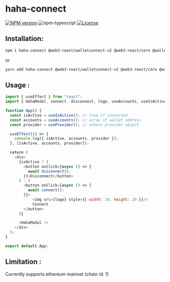 # haha-connect

[![NPM version][npm-image]][npm-url]
![npm-typescript]
[![License][github-license]][github-license-url]



## Installation:

```bash
npm i haha-connect @web3-react/walletconnect-v2 @web3-react/core @walletconnect/ethereum-provider
```

or

```bash
yarn add haha-connect @web3-react/walletconnect-v2 @web3-react/core @walletconnect/ethereum-provider
```

## Usage :

```js
import { useEffect } from "react";
import { HahaModal, connect, disconnect, logo, useAccounts, useIsActive, useProvider } from "haha-connect";

function App() {
  const isActive = useIsActive(); // true if connected
  const accounts = useAccounts(); // array of wallet address
  const provider = useProvider(); // ethers provider object

  useEffect(() => {
    console.log({ isActive, accounts, provider });
  }, [isActive, accounts, provider]);

  return (
    <div>
      {isActive ? (
        <button onClick={async () => {
          await disconnect();
        }}>Disconnect</button>
      ) : (
        <button onClick={async () => {
          await connect();
        }}>
            <img src={logo} style={{ width: 20, height: 20 }}/>
            Connect
        </button>
      )}

      <HahaModal />
    </div>
  );
}

export default App;

```

## Limitation :

Currently supports ethereum mainnet (chain id: 1)

[npm-url]: https://www.npmjs.com/package/haha-connect
[npm-image]: https://img.shields.io/npm/v/haha-connect
[github-license]: https://img.shields.io/github/license/Permutize/haha-connect
[github-license-url]: https://github.com/Permutize/haha-connect/blob/master/LICENSE
[npm-typescript]: https://img.shields.io/npm/types/haha-connect